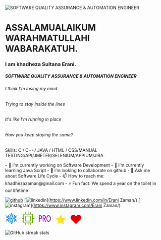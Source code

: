 ![SOFTWARE QUALITY ASSURANCE & AUTOMATION ENGINEER](https://scontent.fdac11-1.fna.fbcdn.net/v/t39.30808-6/379780008_1025911068590466_3488520135800970896_n.jpg?_nc_cat=101&ccb=1-7&_nc_sid=efb6e6&_nc_ohc=nuOBH5NYUVYAX_LNQ2O&_nc_ht=scontent.fdac11-1.fna&cb_e2o_trans=t&oh=00_AfBcMiL8mNt6rl92zIAHx7NUSB1Z8cSNGdv_k1esddWprw&oe=65C30529)


# ASSALAMUALAIKUM WARAHMATULLAHI WABARAKATUH.
### I am khadheza Sultana Erani.
#####  SOFTWARE QUALITY ASSURANCE & AUTOMATION ENGINEER

###### I think I'm losing my mind 
###### Trying to stay inside the lines
###### It's like I'm running in place
###### How you keep staying the same?

<P></P>
<P></P>
<P></P>
<P></P>
Skills: C / C++/ JAVA  / HTML / CSS/MANUAL TESTING/API/JMETER/SELENIUM/APPIUM/JIRA.
<P></P>
<P></P>
<P></P>
<P></P>
- 🔭 I’m currently working on Software Development 
- 🌱 I’m currently learning Java Script 
- 👯 I’m looking to collaborate on github 
- 💬 Ask me about Software Life Cycle 
- 📫 How to reach me: khadhezazaman@gmail.com 
- ⚡ Fun fact: We spend a year on the toilet in our lifetime 


[<img src='https://cdn.jsdelivr.net/npm/simple-icons@3.0.1/icons/github.svg' alt='github' height='40'>](https://github.com/Khadheza-Erani)  [<img src='https://cdn.jsdelivr.net/npm/simple-icons@3.0.1/icons/linkedin.svg' alt='linkedin' height='40'>](https://www.linkedin.com/in/Erani Zaman/)  [<img src='https://cdn.jsdelivr.net/npm/simple-icons@3.0.1/icons/instagram.svg' alt='instagram' height='40'>](https://www.instagram.com/Erani Zaman/)  

<a href='https://archiveprogram.github.com/'><img src='https://raw.githubusercontent.com/acervenky/animated-github-badges/master/assets/acbadge.gif' width='40' height='40'></a> <a href='https://docs.github.com/en/developers'><img src='https://raw.githubusercontent.com/acervenky/animated-github-badges/master/assets/devbadge.gif' width='40' height='40'></a> <a href='https://github.com/pricing'><img src='https://raw.githubusercontent.com/acervenky/animated-github-badges/master/assets/pro.gif' width='40' height='40'></a> <a href='https://stars.github.com/'><img src='https://raw.githubusercontent.com/acervenky/animated-github-badges/master/assets/starbadge.gif' width='35' height='35'></a> <a href='https://docs.github.com/en/github/supporting-the-open-source-community-with-github-sponsors'><img src='https://raw.githubusercontent.com/acervenky/animated-github-badges/master/assets/sponsorbadge.gif' width='35' height='35'></a> 

![GitHub streak stats](https://streak-stats.demolab.com/?user=Khadheza-Erani)  

